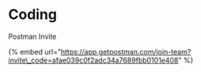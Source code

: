 # Coding

Postman Invite

{% embed url="https://app.getpostman.com/join-team?invite\_code=afae039c0f2adc34a7689fbb0101e408" %}



